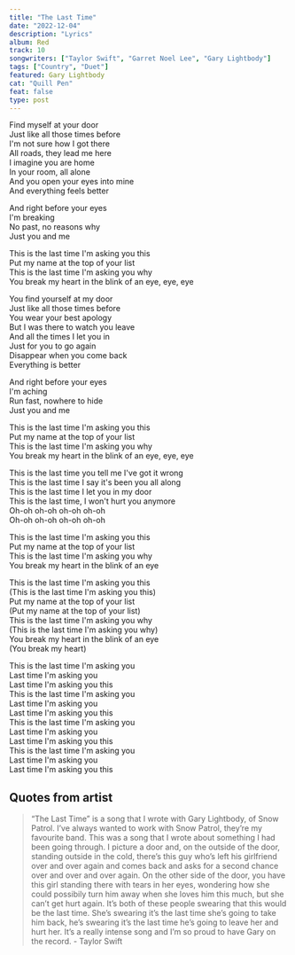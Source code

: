 ```yaml
---
title: "The Last Time"
date: "2022-12-04"
description: "Lyrics"
album: Red
track: 10
songwriters: ["Taylor Swift", "Garret Noel Lee", "Gary Lightbody"]
tags: ["Country", "Duet"]
featured: Gary Lightbody
cat: "Quill Pen"
feat: false
type: post
---
```


<p className="verse-one">
Find myself at your door <br />
Just like all those times before <br />
I'm not sure how I got there <br />
All roads, they lead me here <br />
I imagine you are home <br />
In your room, all alone <br />
And you open your eyes into mine <br />
And everything feels better <br />
</p>
<p className="pre-chorus">
And right before your eyes <br />
I'm breaking <br />
No past, no reasons why <br />
Just you and me <br />
</p>
<p className="chorus">
This is the last time I'm asking you this <br />
Put my name at the top of your list <br />
This is the last time I'm asking you why <br />
You break my heart in the blink of an eye, eye, eye <br />
</p>
<p className="verse-two">
You find yourself at my door <br />
Just like all those times before <br />
You wear your best apology <br />
But I was there to watch you leave <br />
And all the times I let you in <br />
Just for you to go again <br />
Disappear when you come back <br />
Everything is better <br />
</p>
<p className="pre-chorus">
And right before your eyes <br />
I'm aching <br />
Run fast, nowhere to hide <br />
Just you and me <br />
</p>
<p className="chorus">
This is the last time I'm asking you this <br />
Put my name at the top of your list <br />
This is the last time I'm asking you why <br />
You break my heart in the blink of an eye, eye, eye <br />
</p>
<p className="bridge">
This is the last time you tell me I've got it wrong <br />
This is the last time I say it's been you all along <br />
This is the last time I let you in my door <br />
This is the last time, I won't hurt you anymore <br />
Oh-oh oh-oh oh-oh oh-oh <br />
Oh-oh oh-oh oh-oh oh-oh <br />
</p>
<p className="chorus">
This is the last time I'm asking you this <br />
Put my name at the top of your list <br />
This is the last time I'm asking you why <br />
You break my heart in the blink of an eye <br />
</p>
<p className="post-chorus">
This is the last time I'm asking you this <br />
(This is the last time I'm asking you this) <br />
Put my name at the top of your list <br />
(Put my name at the top of your list) <br />
This is the last time I'm asking you why <br />
(This is the last time I'm asking you why) <br />
You break my heart in the blink of an eye <br />
(You break my heart) <br />
</p>
<p className="outro">
This is the last time I'm asking you <br />
Last time I'm asking you <br />
Last time I'm asking you this <br />
This is the last time I'm asking you <br />
Last time I'm asking you <br />
Last time I'm asking you this <br />
This is the last time I'm asking you <br />
Last time I'm asking you <br />
Last time I'm asking you this <br />
This is the last time I'm asking you <br />
Last time I'm asking you <br />
Last time I'm asking you this <br />
</p>

## Quotes from artist

<blockquote cite="https://www.youtube.com/watch?v=Xj1WllQRkxo">
“The Last Time” is a song that I wrote with Gary Lightbody, of Snow Patrol. I’ve always wanted to work with Snow Patrol, they’re my favourite band. This was a song that I wrote about something I had been going through. I picture a door and, on the outside of the door, standing outside in the cold, there’s this guy who’s left his girlfriend over and over again and comes back and asks for a second chance over and over and over again. On the other side of the door, you have this girl standing there with tears in her eyes, wondering how she could possibily turn him away when she loves him this much, but she can’t get hurt again. It’s both of these people swearing that this would be the last time. She’s swearing it’s the last time she’s going to take him back, he’s swearing it’s the last time he’s going to leave her and hurt her. It’s a really intense song and I’m so proud to have Gary on the record. - Taylor Swift
</blockquote>
